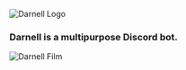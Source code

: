 ![Darnell Logo](https://images-ext-2.discordapp.net/external/-JmTLkN7zT_eZSkQMZ9sFiOSzVNZjiJgy60RJgYtK1g/https/imgur.com/fBidC4N.jpg)
### Darnell is a multipurpose Discord bot. 
![Darnell Film](https://media.giphy.com/media/THUEXowAvmoVTt2Yix/giphy.gif)
